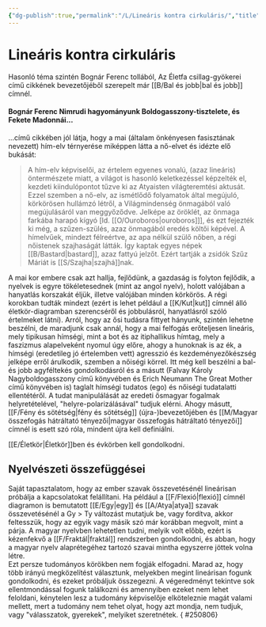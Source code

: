 ```yaml
---
{"dg-publish":true,"permalink":"/L/Lineáris kontra cirkuláris/","title":"Lineáris kontra cirkuláris","created":"2024-05-12T13:21","updated":"2025-09-28T21:31"}
---
```



# Lineáris kontra cirkuláris

Hasonló téma szintén Bognár Ferenc tollából, Az Életfa csillag-gyökerei című cikkének bevezetőjéből szerepelt már [[B/Bal és jobb\|bal és jobb]] címnél.  
  

#### Bognár Ferenc Nimrudi hagyományunk Boldogasszony-tisztelete, és Fekete Madonnái...

...című cikkében jól látja, hogy a mai (általam önkényesen fasisztának nevezett) hím-elv térnyerése miképpen látta a nő-elvet és idézte elő bukását:  
> A hím-elv képviselői, az értelem egyenes vonalú, (azaz lineáris) öntermészete miatt, a világot is hasonló keletkezéssel képzelték el, kezdeti kiindulópontot tűzve ki az Atyaisten világteremtési aktusát. Ezzel szemben a nő-elv, az ismétlődő folyamatok által megújuló, körkörösen hullámzó létről, a Világmindenség önmagából való megújulásáról van meggyőződve. Jelképe az öröklét, az önmaga farkába harapó kígyó \[ld. [[O/Ouroboros\|ouroboros]]\], és ezt fejezték ki még, a szűzen-szülés, azaz önmagából eredés költői képével. A hímelvűek, mindezt félreértve, az apa nélkül szülő nőben, a régi nőistenek szajhaságát látták. Így kaptak egyes népek [[B/Bastard\|bastard]], azaz fattyú jelzőt. Ezért tartják a zsidók Szűz Máriát is [[S/Szajha\|szajhá]]nak.  

A mai kor embere csak azt hallja, fejlődünk, a gazdaság is folyton fejlődik, a nyelvek is egyre tökéletesednek (mint az angol nyelv), holott valójában a hanyatlás korszakát éljük, illetve valójában minden körkörös. A régi korokban tudták mindezt (ezért is lehet például a [[K/Kut\|kut]] címnél álló életkör-diagramban szerencséről és jobbulásról, hanyatlásról szóló értelmeket látni). Arról, hogy az ősi tudásra fittyet hányunk, szintén lehetne beszélni, de maradjunk csak annál, hogy a mai felfogás erőteljesen lineáris, mely tipikusan hímségi, mint a bot és az itiphallikus hímtag, mely a faszizmus alapelveként nyomul úgy előre, ahogy a hunoknak is az ék, a hímségi (eredetileg jó értelemben vett) agresszió és kezdeményezőkészség jelképe erről árulkodik, szemben a nőiségi körrel. Itt még kell beszélni a bal- és jobb agyféltekés gondolkodásról és a másutt (Falvay Károly Nagyboldogasszony című könyvében és Erich Neumann The Great Mother című könyvében is) taglalt hímségi tudatos (ego) és nőiségi tudatalatti ellentétéről. A tudat manipulálását az eredeti ősmagyar fogalmak helyretételével, "helyre-polarizálásával" tudjuk elérni. Ahogy másutt, [[F/Fény és sötétség\|fény és sötétség]] (újra-)bevezetőjében és [[M/Magyar összefogás hátráltató tényezői\|magyar összefogás hátráltató tényezői]] címnél is esett szó róla, mindent újra kell definiálni.  

[[E/Életkör\|Életkör]]ben és évkörben kell gondolkodni.  

## Nyelvészeti összefüggései

Saját tapasztalatom, hogy az ember szavak összevetésénél lineárisan próbálja a kapcsolatokat felállítani. Ha például a [[F/Flexió\|flexió]] címnél diagramon is bemutatott [[E/Egy\|egy]] és [[A/Atya\|atya]] szavak összevetésénél a Gy > Ty változást mutatjuk be, vagy fordítva, akkor feltesszük, hogy az egyik vagy másik szó már korábban megvolt, mint a párja. A magyar nyelvben lehetetlen tudni, melyik volt előbb, ezért is kézenfekvő a [[F/Fraktál\|fraktál]] rendszerben gondolkodni, és abban, hogy a magyar nyelv alaprétegéhez tartozó szavai mintha egyszerre jöttek volna létre.  
Ezt persze tudományos körökben nem fogják elfogadni. Marad az, hogy több irányú megközelítést választunk, melyekben megint lineárisan fogunk gondolkodni, és ezeket próbáljuk összegezni. A végeredményt tekintve sok ellentmondással fogunk találkozni és amennyiben ezeket nem lehet feloldani, kénytelen lesz a tudomány képviselője elköteleznie magát valami mellett, mert a tudomány nem tehet olyat, hogy azt mondja, nem tudjuk, vagy "válasszatok, gyerekek", melyiket szeretnétek.
{ #250806}
